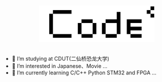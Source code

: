<p align = "center">
	<img alt="Logo" src="Code.png">
	<br>
	<br>
</p>

- 📖 I’m studying at CDUT(二仙桥恐龙大学)
- 👀 I’m interested in Japanese、Movie ...
- 🌱 I’m currently learning C/C++ Python STM32 and FPGA ...

